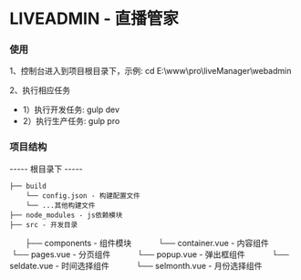 # LIVEADMIN - 直播管家
### 使用
1、控制台进入到项目根目录下，示例: cd E:\www\pro\liveManager\webadmin

2、执行相应任务
* 1）执行开发任务: gulp dev
* 2）执行生产任务: gulp pro

### 项目结构
----- 根目录下 -----

    ├── build
        └── config.json - 构建配置文件
        └── ...其他构建文件
    ├── node_modules - js依赖模块
    ├── src - 开发目录
        ├── components - 组件模块
            └── container.vue - 内容组件
            └── pages.vue - 分页组件
            └── popup.vue - 弹出框组件
            └── seldate.vue - 时间选择组件
            └── selmonth.vue - 月份选择组件
